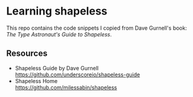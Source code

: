 # Learning shapeless

This repo contains the code snippets I copied from Dave Gurnell's book:
*The Type Astronaut's Guide to Shapeless*.

## Resources

- Shapeless Guide by Dave Gurnell<br/>
  https://github.com/underscoreio/shapeless-guide
- Shapeless Home<br/>
  https://github.com/milessabin/shapeless
